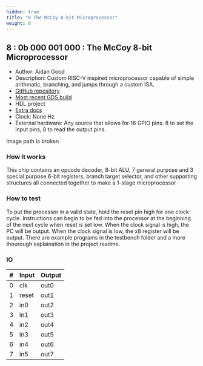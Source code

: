 ```yaml
---
hidden: true
title: "8 The McCoy 8-bit Microprocessor"
weight: 9
---
```


## 8 : 0b 000 001 000 : The McCoy 8-bit Microprocessor

* Author: Aidan Good
* Description: Custom RISC-V inspired microprocessor capable of simple arithmatic, branching, and jumps through a custom ISA.
* [GitHub repository](https://github.com/AidanGood/tt02-McCoy)
* [Most recent GDS build](https://github.com/AidanGood/tt02-McCoy/actions/runs/3616269229)
* HDL project
* [Extra docs](https://github.com/cpldcpu/tinytapeout_mcpu5/blob/main/README.md)
* Clock: None Hz
* External hardware: Any source that allows for 16 GPIO pins. 8 to set the input pins, 8 to read the output pins.

Image path is broken

### How it works

This chip contains an opcode decoder, 8-bit ALU, 7 general purpose and 3 special purpose 6-bit registers, branch target selector, and other supporting structures all connected together to make a 1-stage microprocessor

### How to test

To put the processor in a valid state, hold the reset pin high for one clock cycle. Instructions can begin to be fed into the processor at the beginning of the next cycle when reset is set low. When the clock signal is high, the PC will be output. When the clock signal is low, the x8 register will be output. There are example programs in the testbench folder and a more thourough explaination in the project readme.

### IO

| # | Input        | Output       |
|---|--------------|--------------|
| 0 | clk  | out0 |
| 1 | reset  | out1 |
| 2 | in0  | out2 |
| 3 | in1  | out3 |
| 4 | in2  | out4 |
| 5 | in3  | out5 |
| 6 | in4  | out6 |
| 7 | in5  | out7 |
